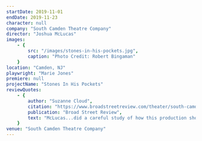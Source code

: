 ```yaml
---
startDate: 2019-11-01
endDate: 2019-11-23
character: null
company: "South Camden Theatre Company"
director: "Joshua McLucas"
images: 
    - {
        src: "/images/stones-in-his-pockets.jpg",
        caption: "Photo Credit: Robert Bingaman"
    }
location: "Camden, NJ"
playwright: "Marie Jones"
premiere: null
projectName: "Stones In His Pockets"
reviewQuotes:
    - {
        author: "Suzanne Cloud",
        citation: "https://www.broadstreetreview.com/theater/south-camden-theatre-company-presents-marie-joness-stones-in-his-pockets",
        publication: "Broad Street Review",
        text: "McLucas...did a careful study of how this production should flow, and his expert attention shows...Stones in His Pockets...is a must-see."
    }
venue: "South Camden Theatre Company"
---
```

